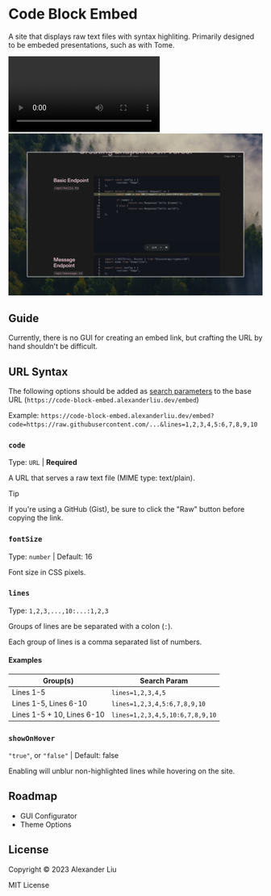 # Code Block Embed

A site that displays raw text files with syntax highliting. Primarily designed to be embeded presentations, such as with Tome.

![sameple code with lines highlighted and other lines blurred, then different sets of lines get highlighted as the user clicks a right arrow icon. then, the user then clicks an eye icon and the previously blurred lines become unblurred.](./.github/assets/demo.mp4)
![a Tome slide containing the text "Basic Endpoint" with an embeded code block to the right of the text. the user currently has the second group of lines out of four sets highlighted. ](./.github/assets/demo-tome.jpeg)

## Guide

Currently, there is no GUI for creating an embed link, but crafting the URL by hand shouldn't be difficult.

## URL Syntax

The following options should be added as [search parameters](https://developer.mozilla.org/en-US/docs/Web/API/URLSearchParams) to the base URL (`https://code-block-embed.alexanderliu.dev/embed`)

Example: `https://code-block-embed.alexanderliu.dev/embed?code=https://raw.githubusercontent.com/...&lines=1,2,3,4,5:6,7,8,9,10`

### `code`

Type: `URL` | **Required**

A URL that serves a raw text file (MIME type: text/plain).

> [!TIP]
> If you're using a GitHub (Gist), be sure to click the "Raw" button before copying the link.

### `fontSize`

Type: `number` | Default: 16

Font size in CSS pixels.

### `lines`

Type: `1,2,3,...,10:...:1,2,3`

Groups of lines are be separated with a colon (`:`).

Each group of lines is a comma separated list of numbers.

#### Examples

| Group(s)                   | Search Param                    |
| -------------------------- | ------------------------------- |
| Lines 1-5                  | `lines=1,2,3,4,5`               |
| Lines 1-5, Lines 6-10      | `lines=1,2,3,4,5:6,7,8,9,10`    |
| Lines 1-5 + 10, Lines 6-10 | `lines=1,2,3,4,5,10:6,7,8,9,10` |

### `showOnHover`

`"true"`, or `"false"` | Default: false

Enabling will unblur non-highlighted lines while hovering on the site.

## Roadmap

- GUI Configurator
- Theme Options

## License

Copyright © 2023 Alexander Liu

MIT License
